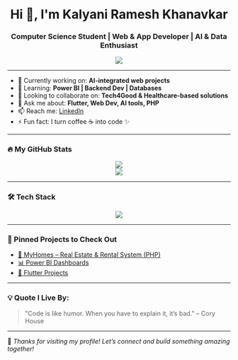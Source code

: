 <h1 align="center">Hi 👋, I'm Kalyani Ramesh Khanavkar</h1>
<h3 align="center">Computer Science Student | Web & App Developer | AI & Data Enthusiast</h3>

<p align="center">
  <img src="https://readme-typing-svg.herokuapp.com?font=Fira+Code&duration=4000&pause=1000&center=true&width=435&lines=Crafting+Web+%26+Mobile+Experiences;Exploring+Generative+AI+and+Power+BI;Passionate+about+Solving+Real+World+Problems" />
</p>

---

- 🔭 Currently working on: **AI-integrated web projects**
- 🌱 Learning: **Power BI | Backend Dev | Databases**
- 🤝 Looking to collaborate on: **Tech4Good & Healthcare-based solutions**
- 💬 Ask me about: **Flutter, Web Dev, AI tools, PHP**
- 📫 Reach me: [LinkedIn](https://www.linkedin.com/in/kalyanikhanavkar/)
- ⚡ Fun fact: I turn coffee ☕ into code ✨

---

### 🔥 My GitHub Stats

<p align="center">
  <img src="https://github-readme-stats.vercel.app/api?username=Kalyani2712&show_icons=true&theme=tokyonight" />
  <br/>
  <img src="https://github-readme-streak-stats.herokuapp.com?user=Kalyani2712&theme=tokyonight" />
</p>

---

### 🛠️ Tech Stack

<p align="center">
  <img src="https://skillicons.dev/icons?i=html,css,js,php,mysql,flutter,dart,python,git,github,vscode,figma" />
</p>

---

### 📌 Pinned Projects to Check Out

- [🔗 MyHomes – Real Estate & Rental System (PHP)](https://github.com/Kalyani2712/MyHomes)
- [📊 Power BI Dashboards](#)
- [📱 Flutter Projects](#)

---

### 💡 Quote I Live By:
> "Code is like humor. When you have to explain it, it’s bad." – Cory House

---

🌟 _Thanks for visiting my profile! Let’s connect and build something amazing together!_
